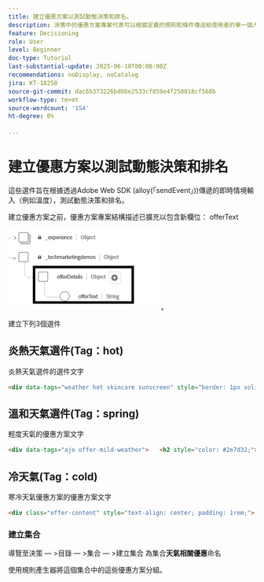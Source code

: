 ```yaml
---
title: 建立優惠方案以測試動態決策和排名。
description: 決策中的優惠方案專案代表可以根據定義的規則和條件傳送給使用者的單一個人化內容，例如訊息、影像、促銷活動或推薦。
feature: Decisioning
role: User
level: Beginner
doc-type: Tutorial
last-substantial-update: 2025-06-10T00:00:00Z
recommendations: noDisplay, noCatalog
jira: KT-18258
source-git-commit: dac6b373226bd0be2533cf859e4f250018cf568b
workflow-type: tm+mt
source-wordcount: '154'
ht-degree: 0%

---
```



# 建立優惠方案以測試動態決策和排名

這些選件旨在根據透過Adobe Web SDK (alloy(「sendEvent」))傳遞的即時情境輸入（例如溫度），測試動態決策和排名。

建立優惠方案之前，優惠方案專案結構描述已擴充以包含新欄位： offerText

![選件結構描述](assets/offer-schema.png)。

建立下列3個選件


## 炎熱天氣選件(Tag：hot)

炎熱天氣選件的選件文字

```html
<div data-tags="weather hot skincare sunscreen" style="border: 1px solid #e0e0e0; padding: 1.5rem; border-radius: 10px; background-color: #fff3e0;">   <h2 style="color: #e65100;">Protect Your Skin This Summer</h2>   <p>High temperatures mean high UV risk. Get <strong>20% off</strong> our dermatologist-recommended sunscreens and skin protection kits.</p>   <p>Offer valid this week only for areas with temperatures over 90°F.</p>   <a href="#" style="display:inline-block; margin-top:1rem; padding:0.75rem 1.5rem; background:#e65100; color:white; border-radius:5px; text-decoration:none;">Shop Sunscreen</a> </div>
```


## 溫和天氣選件(Tag：spring)

輕度天氣的優惠方案文字

```html
<div data-tags="ajo offer-mild-weather">   <h2 style="color: #2e7d32;">🌤️ Enjoy the Outdoors — Gear Up Now!</h2>   <p style="font-size: 1.1rem;">Perfect weather to be outside! Check out our selection of <strong>picnic sets, walking shoes, and fitness accessories</strong> for your next outdoor adventure.</p>   <p style="font-size: 1.1rem;">Get <strong>free shipping</strong> on all outdoor gear this week.</p>   <a href="#" style="display:inline-block;padding:0.75rem 1.5rem;background:#2e7d32;color:white;border-radius:6px;text-decoration:none;margin-top:1rem;">Explore Outdoor Picks</a> </div>
```

## 冷天氣(Tag：cold)

寒冷天氣優惠方案的優惠方案文字

```html
<div class="offer-content" style="text-align: center; padding: 1rem;">   <img src="https://raw.githubusercontent.com/gbedekar489/gbedekar489.github.io/main/weather/pexels-romanp-16170.jpg"         alt="Winter clothing"         style="width: 100%; max-width: 400px; border-radius: 12px; margin-bottom: 1rem;">   <h2>Cold Weather, Hot Deals 🧤</h2>   <p>Stay warm in style with our exclusive <strong>25% off</strong> winter outerwear. From puffer jackets to wool scarves, find the perfect layers to beat the chill.</p>   <p><strong>Use code:</strong> <code>WINTER25</code> at checkout</p>   <p><em>Limited time offer. While supplies last.</em></p> </div>
```

### 建立集合

導覽至決策 — >目錄 — >集合 — >建立集合
為集合**天氣相關優惠**&#x200B;命名

使用規則產生器將這個集合中的這些優惠方案分組。

